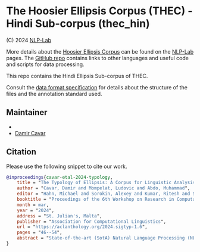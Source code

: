 # The Hoosier Ellipsis Corpus (THEC) - Hindi Sub-corpus (thec_hin)

(C) 2024 [NLP-Lab]

More details about the [Hoosier Ellipsis Corpus] can be found on the [NLP-Lab] pages. The [GitHub repo](https://github.com/dcavar/hoosierellipsiscorpus) contains links to other languages and useful code and scripts for data processing.

This repo contains the Hindi Ellipsis Sub-corpus of THEC.

Consult the [data format specification](https://nlp-lab.org/ellipsis/data_format) for details about the structure of the files and the annotation standard used.


## Maintainer
- 
- [Damir Cavar]


## Citation

Please use the following snippet to cite our work.

```bibtex
@inproceedings{cavar-etal-2024-typology,
    title = "The Typology of Ellipsis: A Corpus for Linguistic Analysis and Machine Learning Applications",
    author = "Cavar, Damir and Mompelat, Ludovic and Abdo, Muhammad",
    editor = "Hahn, Michael and Sorokin, Alexey and Kumar, Ritesh and Shcherbakov, Andreas and Otmakhova, Yulia and Yang, Jinrui and Serikov, Oleg and Rani, Priya and Ponti, Edoardo M. and Murado{\u{g}}lu, Saliha and Gao, Rena and Cotterell, Ryan and Vylomova, Ekaterina",
    booktitle = "Proceedings of the 6th Workshop on Research in Computational Linguistic Typology and Multilingual NLP",
    month = mar,
    year = "2024",
    address = "St. Julian's, Malta",
    publisher = "Association for Computational Linguistics",
    url = "https://aclanthology.org/2024.sigtyp-1.6",
    pages = "46--54",
    abstract = "State-of-the-art (SotA) Natural Language Processing (NLP) technology faces significant challenges with constructions that contain ellipses. Although theoretically well-documented and understood, there needs to be more sufficient cross-linguistic language resources to document, study, and ultimately engineer NLP solutions that can adequately provide analyses for ellipsis constructions. This article describes the typological data set on ellipsis that we created for currently seventeen languages. We demonstrate how SotA parsers based on a variety of syntactic frameworks fail to parse sentences with ellipsis, and in fact, probabilistic, neural, and Large Language Models (LLM) do so, too. We demonstrate experiments that focus on detecting sentences with ellipsis, predicting the position of elided elements, and predicting elided surface forms in the appropriate positions. We show that cross-linguistic variation of ellipsis-related phenomena has different consequences for the architecture of NLP systems.",
}
```


[Damir Cavar]: http://damir.cavar.me/ "Damir Cavar"
[Hoosier Ellipsis Corpus]: https://nlp-lab.org/ellipsis/ "Hoosier Ellipsis Corpus"
[the Hoosier Ellipsis Corpus]: https://nlp-lab.org/ellipsis/ "the Hoosier Ellipsis Corpus"
[NLP-Lab]: https://nlp-lab.org/ "NLP-Lab"
